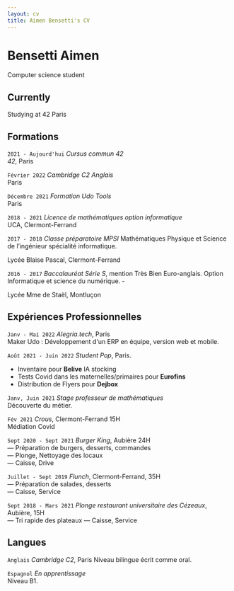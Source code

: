 ```yaml
---
layout: cv
title: Aimen Bensetti's CV
---
```

# Bensetti Aimen
Computer science student


## Currently

Studying at 42 Paris

## Formations

`2021 - Aujourd'hui`  _Cursus commun 42_     
*42*, Paris

`Février 2022` _Cambridge C2 Anglais_    
Paris

`Décembre 2021` _Formation Udo Tools_  
Paris

`2018 - 2021`  _Licence de mathématiques option informatique_  
UCA, Clermont-Ferrand

`2017 - 2018` _Classe préparatoire MPSI_ Mathématiques Physique et Science de l’ingénieur spécialité informatique.  

Lycée Blaise Pascal, Clermont-Ferrand

`2016 - 2017` _Baccalauréat Série S_, mention Très Bien Euro-anglais. Option Informatique et science du numérique.  -

Lycée Mme de Staël, Montluçon 

## Expériences Professionnelles

`Janv - Mai 2022`  _Alegria.tech_, Paris  
Maker Udo : Développement d'un ERP en équipe, version web et mobile.

`Août 2021 - Juin 2022` _Student Pop_, Paris.  
- Inventaire pour __Belive__ IA stocking  
- Tests Covid dans les maternelles/primaires pour __Eurofins__  
- Distribution de Flyers pour __Dejbox__  

`Janv, Juin 2021` _Stage professeur de mathématiques_  
Découverte du métier.  


`Fév 2021` _Crous_, Clermont-Ferrand 15H  
Médiation Covid

`Sept 2020 - Sept 2021` _Burger King_, Aubière 24H  
— Préparation de burgers, desserts, commandes  
— Plonge, Nettoyage des locaux  
— Caisse, Drive  

`Juillet - Sept 2019` _Flunch_, Clermont-Ferrand, 35H  
— Préparation de salades, desserts  
— Caisse, Service  

`Sept 2018 - Mars 2021` _Plonge restaurant universitaire des Cézeaux_, Aubière, 15H    
— Tri rapide des plateaux
— Caisse, Service  


## Langues

`Anglais` _Cambridge C2_, Paris
Niveau bilingue écrit comme oral.

`Espagnol` *En apprentissage*  
Niveau B1.









